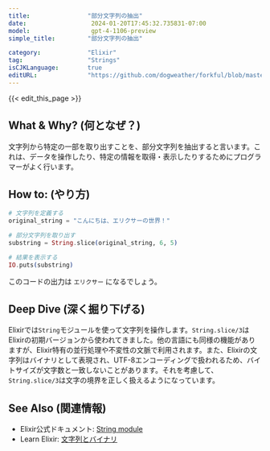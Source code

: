 ```yaml
---
title:                "部分文字列の抽出"
date:                  2024-01-20T17:45:32.735831-07:00
model:                 gpt-4-1106-preview
simple_title:         "部分文字列の抽出"

category:             "Elixir"
tag:                  "Strings"
isCJKLanguage:        true
editURL:              "https://github.com/dogweather/forkful/blob/master/content/ja/elixir/extracting-substrings.md"
---
```


{{< edit_this_page >}}

## What & Why? (何となぜ？)
文字列から特定の一部を取り出すことを、部分文字列を抽出すると言います。これは、データを操作したり、特定の情報を取得・表示したりするためにプログラマーがよく行います。

## How to: (やり方)
```Elixir
# 文字列を定義する
original_string = "こんにちは、エリクサーの世界！"

# 部分文字列を取り出す
substring = String.slice(original_string, 6, 5)

# 結果を表示する
IO.puts(substring)
```
このコードの出力は `エリクサー` になるでしょう。

## Deep Dive (深く掘り下げる)
Elixirでは`String`モジュールを使って文字列を操作します。`String.slice/3`はElixirの初期バージョンから使われてきました。他の言語にも同様の機能がありますが、Elixir特有の並行処理や不変性の文脈で利用されます。また、Elixirの文字列はバイナリとして表現され、UTF-8エンコーディングで扱われるため、バイトサイズが文字数と一致しないことがあります。それを考慮して、`String.slice/3`は文字の境界を正しく扱えるようになっています。

## See Also (関連情報)
- Elixir公式ドキュメント: [String module](https://hexdocs.pm/elixir/String.html)
- Learn Elixir: [文字列とバイナリ](https://elixirschool.com/ja/lessons/basics/strings/)
